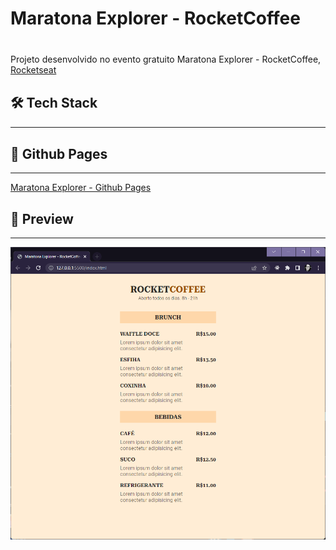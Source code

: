 <h1 style="margin-bottom: 40px">Maratona Explorer - RocketCoffee</h1>

<div>
  <p>Projeto desenvolvido no evento gratuito Maratona Explorer - RocketCoffee, <a href="https://www.rocketseat.com.br/"> Rocketseat</a></p>

<!-- <a href="https://www.figma.com/file/ode-id=A1&t=5kTQpxjzTXT1yscK-1">Projeto Figma</a> -->

</div>

<div>
  <h2 style="margin-top: 30px">🛠️ Tech Stack</h2>
  <hr>

  <!-- <p>Figma</p>
  <p>Vite + React + Typescript</p>
  > -->
</div>

<div>
  <h2 style="margin-top: 30px">🔗 Github Pages</h2>
  <hr>
  <a href="https://raszanin.github.io/rocketcoffee/">Maratona Explorer - Github Pages</a>
</div>

<div>
  <h2 style="margin-top: 30px">👀 Preview</h2>
  <hr>
  <img src=".github/capa.png" alt="Capa">
</div>
